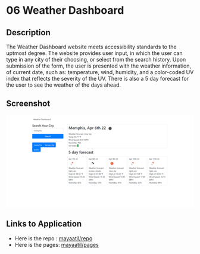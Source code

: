 # 06 Weather Dashboard

## Description

The Weather Dashboard website meets accessibility standards to the uptmost degree. The website provides user input, in which the user can type in any city of their choosing, or select from the search history. Upon submission of the form, the user is presented with the weather information, of current date, such as: temperature, wind, humidity, and a color-coded UV index that reflects the severity of the UV. There is also a 5 day forecast for the user to see the weather of the days ahead.

## Screenshot

![The Weather Dashboard webpage includes a 5 day forecast of any city the user inputs, and provides information such as: UV index, temperature, wind, and humidity. There is an additioanl search history. ](./assets/images/screencapture-file-C-Users-mayas-code-hw6-index-html-2022-04-06-22_45_29.png)

## Links to Application

- Here is the repo : [mayaatil/repo](https://github.com/mayaatil/hw6)
- Here is the pages: [mayaatil/pages](https://mayaatil.github.io/hw6/)
